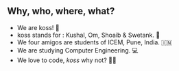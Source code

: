 ## Why, who, where, what?
- We are koss! :muscle:
- koss stands for : Kushal, Om, Shoaib & Swetank. :busts_in_silhouette:
- We four amigos are students of ICEM, Pune, India. :india:
- We are studying Computer Engineering. :computer:
- We love to code, *koss* why not? :man_technologist:
